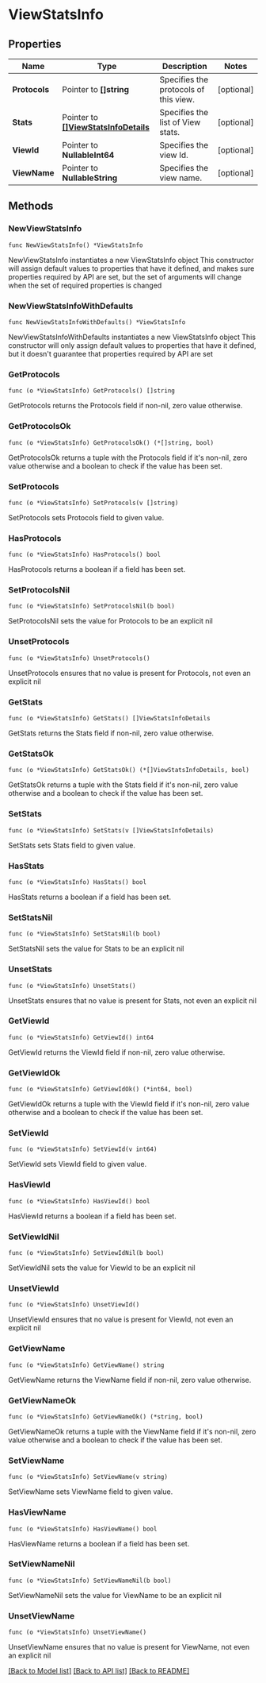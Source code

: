 # ViewStatsInfo

## Properties

Name | Type | Description | Notes
------------ | ------------- | ------------- | -------------
**Protocols** | Pointer to **[]string** | Specifies the protocols of this view. | [optional] 
**Stats** | Pointer to [**[]ViewStatsInfoDetails**](ViewStatsInfoDetails.md) | Specifies the list of View stats. | [optional] 
**ViewId** | Pointer to **NullableInt64** | Specifies the view Id. | [optional] 
**ViewName** | Pointer to **NullableString** | Specifies the view name. | [optional] 

## Methods

### NewViewStatsInfo

`func NewViewStatsInfo() *ViewStatsInfo`

NewViewStatsInfo instantiates a new ViewStatsInfo object
This constructor will assign default values to properties that have it defined,
and makes sure properties required by API are set, but the set of arguments
will change when the set of required properties is changed

### NewViewStatsInfoWithDefaults

`func NewViewStatsInfoWithDefaults() *ViewStatsInfo`

NewViewStatsInfoWithDefaults instantiates a new ViewStatsInfo object
This constructor will only assign default values to properties that have it defined,
but it doesn't guarantee that properties required by API are set

### GetProtocols

`func (o *ViewStatsInfo) GetProtocols() []string`

GetProtocols returns the Protocols field if non-nil, zero value otherwise.

### GetProtocolsOk

`func (o *ViewStatsInfo) GetProtocolsOk() (*[]string, bool)`

GetProtocolsOk returns a tuple with the Protocols field if it's non-nil, zero value otherwise
and a boolean to check if the value has been set.

### SetProtocols

`func (o *ViewStatsInfo) SetProtocols(v []string)`

SetProtocols sets Protocols field to given value.

### HasProtocols

`func (o *ViewStatsInfo) HasProtocols() bool`

HasProtocols returns a boolean if a field has been set.

### SetProtocolsNil

`func (o *ViewStatsInfo) SetProtocolsNil(b bool)`

 SetProtocolsNil sets the value for Protocols to be an explicit nil

### UnsetProtocols
`func (o *ViewStatsInfo) UnsetProtocols()`

UnsetProtocols ensures that no value is present for Protocols, not even an explicit nil
### GetStats

`func (o *ViewStatsInfo) GetStats() []ViewStatsInfoDetails`

GetStats returns the Stats field if non-nil, zero value otherwise.

### GetStatsOk

`func (o *ViewStatsInfo) GetStatsOk() (*[]ViewStatsInfoDetails, bool)`

GetStatsOk returns a tuple with the Stats field if it's non-nil, zero value otherwise
and a boolean to check if the value has been set.

### SetStats

`func (o *ViewStatsInfo) SetStats(v []ViewStatsInfoDetails)`

SetStats sets Stats field to given value.

### HasStats

`func (o *ViewStatsInfo) HasStats() bool`

HasStats returns a boolean if a field has been set.

### SetStatsNil

`func (o *ViewStatsInfo) SetStatsNil(b bool)`

 SetStatsNil sets the value for Stats to be an explicit nil

### UnsetStats
`func (o *ViewStatsInfo) UnsetStats()`

UnsetStats ensures that no value is present for Stats, not even an explicit nil
### GetViewId

`func (o *ViewStatsInfo) GetViewId() int64`

GetViewId returns the ViewId field if non-nil, zero value otherwise.

### GetViewIdOk

`func (o *ViewStatsInfo) GetViewIdOk() (*int64, bool)`

GetViewIdOk returns a tuple with the ViewId field if it's non-nil, zero value otherwise
and a boolean to check if the value has been set.

### SetViewId

`func (o *ViewStatsInfo) SetViewId(v int64)`

SetViewId sets ViewId field to given value.

### HasViewId

`func (o *ViewStatsInfo) HasViewId() bool`

HasViewId returns a boolean if a field has been set.

### SetViewIdNil

`func (o *ViewStatsInfo) SetViewIdNil(b bool)`

 SetViewIdNil sets the value for ViewId to be an explicit nil

### UnsetViewId
`func (o *ViewStatsInfo) UnsetViewId()`

UnsetViewId ensures that no value is present for ViewId, not even an explicit nil
### GetViewName

`func (o *ViewStatsInfo) GetViewName() string`

GetViewName returns the ViewName field if non-nil, zero value otherwise.

### GetViewNameOk

`func (o *ViewStatsInfo) GetViewNameOk() (*string, bool)`

GetViewNameOk returns a tuple with the ViewName field if it's non-nil, zero value otherwise
and a boolean to check if the value has been set.

### SetViewName

`func (o *ViewStatsInfo) SetViewName(v string)`

SetViewName sets ViewName field to given value.

### HasViewName

`func (o *ViewStatsInfo) HasViewName() bool`

HasViewName returns a boolean if a field has been set.

### SetViewNameNil

`func (o *ViewStatsInfo) SetViewNameNil(b bool)`

 SetViewNameNil sets the value for ViewName to be an explicit nil

### UnsetViewName
`func (o *ViewStatsInfo) UnsetViewName()`

UnsetViewName ensures that no value is present for ViewName, not even an explicit nil

[[Back to Model list]](../README.md#documentation-for-models) [[Back to API list]](../README.md#documentation-for-api-endpoints) [[Back to README]](../README.md)



